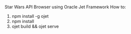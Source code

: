 Star Wars API Browser using Oracle Jet Framework
How to:
1. npm install -g ojet
2. npm install
3. ojet build && ojet serve